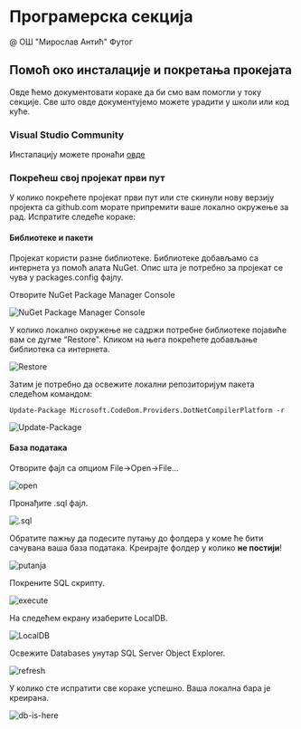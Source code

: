 # Програмерска секција
@ ОШ "Мирослав Антић" Футог

## Помоћ око инсталације и покретања прокејата
Овде ћемо документовати кораке да би смо вам помогли у току секције. Све што овде документујемо можете урадити у школи или код куће.

### Visual Studio Community

Инсталацију можете пронаћи [овде](https://visualstudio.microsoft.com/vs/community/)

### Покрећеш свој пројекат први пут
У колико покрећете пројекат први пут или сте скинули нову верзију пројекта са github.com морате припремити ваше локално окружење за рад. 
Испратите следеће кораке:

#### Библиотеке и пакети
Пројекат користи разне библиотеке. Библиотеке добављамо са интернета уз помоћ алата NuGet. Опис шта је потребно за пројекат се чува у packages.config фајлу. 

Отворите NuGet Package Manager Console

![NuGet Package Manager Console](/img/nuget-img1.png)

У колико локално окружење не садржи потребне библиотеке појавиће вам се дугме "Restore". Кликом на њега покрећете добављање библиотека са интернета.

![Restore](/img/nuget-img2.png)

Затим је потребно да освежите локални репозиторијум пакета следећом командом:

```
Update-Package Microsoft.CodeDom.Providers.DotNetCompilerPlatform -r
```

![Update-Package](/img/nuget-img3.png)

#### База података

Отворите фајл са опциом File->Open->File...

![open](/img/db-01.png)

Пронађите .sql фајл.

![.sql](/img/db-02.png)

Обратите пажњу да подесите путању до фолдера у коме ће бити сачувана ваша база података. Креирајте фолдер у колико **не постији**!

![putanja](/img/db-03.png)

Покрените SQL скрипту.

![execute](/img/db-04.png)

На следећем екрану изаберите LocalDB.

![LocalDB](/img/db-05.png)

Освежите Databases унутар SQL Server Object Explorer.

![refresh](/img/db-06.png)

У колико сте испратити све кораке успешно. Ваша локална бара је креирана.

![db-is-here](/img/db-07.png)

